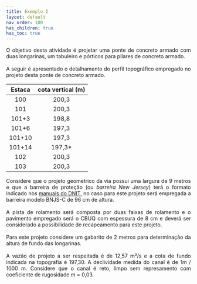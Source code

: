 ```yaml
---
title: Exemplo I
layout: default
nav_order: 100
has_children: true
has_toc: true
---
```


<p align = "justify">
  O objetivo desta atividade é projetar uma ponte de concreto armado com duas longarinas, um tabuleiro e pórticos para pilares de concreto armado.
  <br><br>
  A seguir é apresentado o detalhamento do perfil topográfico empregado no projeto desta ponte de concreto armado.
</p> 

<table><thead>
  <tr>
    <th>Estaca</th>
    <th>cota vertical (m)</th>
  </tr></thead>
<tbody>
  <tr>
    <td><center>100</center></td>
    <td><center>200,3</center></td>
  </tr>
  <tr>
    <td><center>101</center></td>
    <td><center>200,3</center></td>
  </tr>
  <tr>
    <td><center>101+3</center></td>
    <td><center>198,8</center></td>
  </tr>
  <tr>
    <td><center>101+6</center></td>
    <td><center>197,3</center></td>
  </tr>
  <tr>
    <td><center>101+10</center></td>
    <td><center>197,3</center></td>
  </tr>
  <tr>
    <td><center>101+14</center></td>
    <td><center>197,3*</center></td>
  </tr>
  <tr>
    <td><center>102</center></td>
    <td><center>200,3</center></td>
  </tr>
  <tr>
    <td><center>103</center></td>
    <td><center>200,3</center></td>
  </tr>
</tbody>
</table>

<p align = "justify">
Considere que o projeto geometrico da via possui uma largura de 9 metros e que a barreira de proteção (ou <i>barreira New Jersey</i>) terá o formato indicado nos <a href="https://www.gov.br/dnit/pt-br/assuntos/planejamento-e-pesquisa/ipr/consulta-publica/ipr_xx_album_barreiras_rigidas_consulta_publica.pdf" target = "_blank" rel = "noopener noreferrer">manuais do DNIT</a>, no caso para este projeto será empregada a barreira modelo BNJS-C de 96 cm de altura.
<br><br>
A pista de rolamento será composta por duas faixas de rolamento e o pavimento empregado será o CBUQ com espessura de 8 cm e deverá ser considerado a possibilidade de recapeamento para este projeto.
<br><br>
Para este projeto considere um gabarito de 2 metros para determinação da altura de fundo das longarinas.
<br><br>
A vazão de projeto a ser respeitada é de 12,57 m³/s e a cota de fundo indicada na topografia é 197,30. A declividade medida do canal é de 1m / 1000 m. Considere que o canal é reto, limpo sem represamento com coeficiente de rugosidade <i>m</i> = 0,03.
</p> 